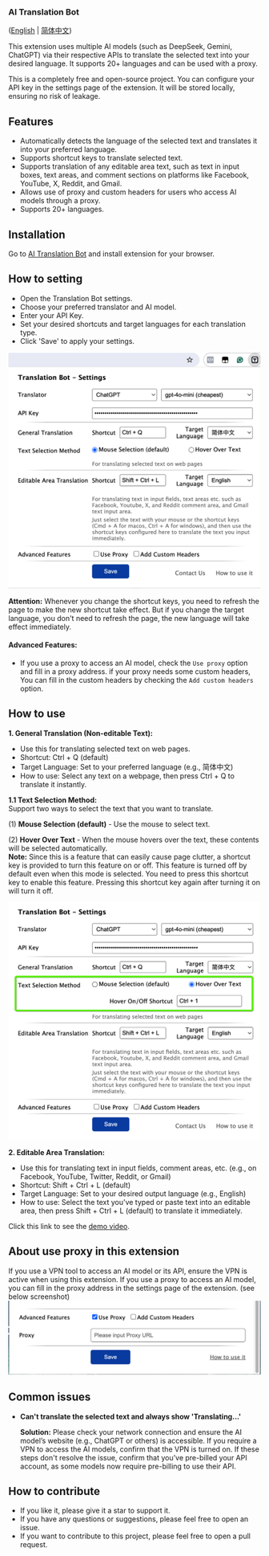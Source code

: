 ### AI Translation Bot
([English](README.md) | [简体中文](README_zh.md))

This extension uses multiple AI models (such as DeepSeek, Gemini, ChatGPT) via their respective APIs to translate the selected text into your desired language. It supports 20+ languages and can be used with a proxy.

This is a completely free and open-source project. You can configure your API key in the settings page of the extension. It will be stored locally, ensuring no risk of leakage.

## Features
- Automatically detects the language of the selected text and translates it into your preferred language.
- Supports shortcut keys to translate selected text.
- Supports translation of any editable area text, such as text in input boxes, text areas, and comment sections on platforms like Facebook, YouTube, X, Reddit, and Gmail.
- Allows use of proxy and custom headers for users who access AI models through a proxy.
- Supports 20+ languages.

## Installation
Go to [AI Translation Bot](https://chromewebstore.google.com/detail/chatgpt-translation-bot/fglemdfemikhijpgojdobdgplbcfomdf) and install extension for your browser.

## How to setting
- Open the Translation Bot settings.
- Choose your preferred translator and AI model.
- Enter your API Key.
- Set your desired shortcuts and target languages for each translation type.
- Click 'Save' to apply your settings. 

![how to config](/images/how-to-config.png)

**Attention:** Whenever you change the shortcut keys, you need to refresh the page to make the new shortcut take effect.
But if you change the target language, you don't need to refresh the page, the new language will take effect immediately.

#### Advanced Features:
- If you use a proxy to access an AI model, check the `Use proxy` option and fill in a proxy address.
if your proxy needs some custom headers, You can fill in the custom headers by checking the `Add custom headers` option.


## How to use
**1. General Translation (Non-editable Text):**

  - Use this for translating selected text on web pages.
  - Shortcut: Ctrl + Q (default)
  - Target Language: Set to your preferred language (e.g., 简体中文)
  - How to use: Select any text on a webpage, then press Ctrl + Q to translate it instantly.

  **1.1 Text Selection Method:**    
  Support two ways to select the text that you want to translate.   

  (1) **Mouse Selection (default)** - Use the mouse to select text.        

  (2) **Hover Over Text** - When the mouse hovers over the text, these contents will be selected automatically.      
  **Note:** Since this is a feature that can easily cause page clutter, a shortcut key is provided to turn this feature on or off. This feature is turned off by default even when this mode is selected. You need to press this shortcut key to enable this feature. Pressing this shortcut key again after turning it on will turn it off.   

  ![how to config](/images/how-to-config-1.png)   

**2. Editable Area Translation:**

  - Use this for translating text in input fields, comment areas, etc. (e.g., on Facebook, YouTube, Twitter, Reddit, or Gmail)
  - Shortcut: Shift + Ctrl + L (default)
  - Target Language: Set to your desired output language (e.g., English)
  - How to use: Select the text you've typed or paste text into an editable area, then press Shift + Ctrl + L (default) to translate it immediately.


Click this link to see the [demo video](https://www.youtube.com/watch?v=tr90eCvougE).

## About use proxy in this extension  
If you use a VPN tool to access an AI model or its API, ensure the VPN is active when using this extension.
If you use a proxy to access an AI model, you can fill in the proxy address in the settings page of the extension. (see below screenshot)
![config the proxy](/images/free-proxy.png)   

## Common issues   
- **Can't translate the selected text and always show 'Translating...'**   

  **Solution:** Please check your network connection and ensure the AI model’s website (e.g., ChatGPT or others) is accessible. If you require a VPN to access the AI models, confirm that the VPN is turned on. If these steps don't resolve the issue, confirm that you’ve pre-billed your API account, as some models now require pre-billing to use their API.  


## How to contribute
* If you like it, please give it a star to support it.   
* If you have any questions or suggestions, please feel free to open an issue.    
* If you want to contribute to this project, please feel free to open a pull request.     
